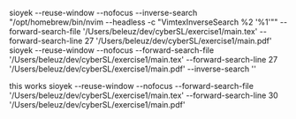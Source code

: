 sioyek --reuse-window --nofocus --inverse-search "/opt/homebrew/bin/nvim --headless -c \"VimtexInverseSearch %2 '%1'\"" --forward-search-file '/Users/beleuz/dev/cyberSL/exercise1/main.tex' --forward-search-line 27 '/Users/beleuz/dev/cyberSL/exercise1/main.pdf'
sioyek --reuse-window --nofocus --forward-search-file '/Users/beleuz/dev/cyberSL/exercise1/main.tex' --forward-search-line 27 '/Users/beleuz/dev/cyberSL/exercise1/main.pdf' --inverse-search ''

this works
sioyek --reuse-window --nofocus --forward-search-file '/Users/beleuz/dev/cyberSL/exercise1/main.tex' --forward-search-line 30 '/Users/beleuz/dev/cyberSL/exercise1/main.pdf'

